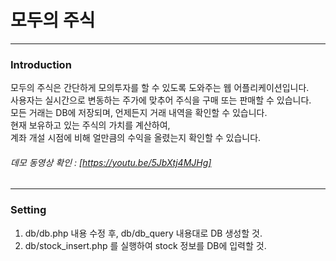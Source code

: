 # 모두의 주식
----
### Introduction
모두의 주식은 간단하게 모의투자를 할 수 있도록 도와주는 웹 어플리케이션입니다.<br>
사용자는 실시간으로 변동하는 주가에 맞추어 주식을 구매 또는 판매할 수 있습니다.<br>
모든 거래는 DB에 저장되며, 언제든지 거래 내역을 확인할 수 있습니다.<br>
현재 보유하고 있는 주식의 가치를 계산하여,<br>
계좌 개설 시점에 비해 얼만큼의 수익을 올렸는지 확인할 수 있습니다.<br>

###### 데모 동영상 확인 : [https://youtu.be/5JbXtj4MJHg]
----
### Setting
1. db/db.php 내용 수정 후, db/db\_query 내용대로 DB 생성할 것.
2. db/stock\_insert.php 를 실행하여 stock 정보를 DB에 입력할 것.
